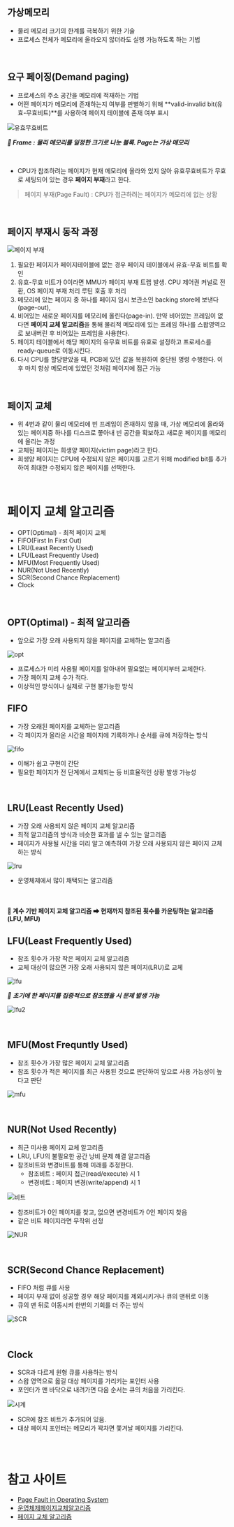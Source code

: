## 가상메모리

- 물리 메모리 크기의 한계를 극복하기 위한 기술
- 프로세스 전체가 메모리에 올라오지 않더라도 실행 가능하도록 하는 기법



<br/>

## 요구 페이징(Demand paging)

- 프로세스의 주소 공간을 메모리에 적재하는 기법
- 어떤 페이지가 메모리에 존재하는지 여부를 판별하기 위해 **valid-invalid bit(유효-무효비트)**를 사용하여 페이지 테이블에 존재 여부 표시

![유효무효비트](https://velog.velcdn.com/images%2Flcy960729%2Fpost%2Fd06a8f42-967d-4f18-bc4f-77a00fba9bc8%2Fimage.png)

***📌 Frame : 물리 메모리를 일정한 크기로 나눈 블록. Page는 가상 메모리***

<br/>

- CPU가 참조하려는 페이지가 현재 메모리에 올라와 있지 않아 유효무효비트가 무효로 세팅되어 있는 경우 **페이지 부재**라고 한다.

> 페이지 부재(Page Fault) : CPU가 접근하려는 페이지가 메모리에 없는 상황


<br/>

## 페이지 부재시 동작 과정

![페이지 부재](https://s3.ap-south-1.amazonaws.com/s3.studytonight.com/tutorials/uploads/pictures/1609227978-71449.png)

1. 필요한 페이지가 페이지테이블에 없는 경우 페이지 테이블에서 유효-무효 비트를 확인
2. 유효-무효 비트가 0이라면 MMU가 페이지 부재 트랩 발생. CPU 제어권 커널로 전환, OS 페이지 부재 처리 루틴 호출 후 처리
3. 메모리에 있는 페이지 중 하나를 페이지 임시 보관소인 backing store에 보낸다(page-out), 
4. 비어있는 새로운 페이지를 메모리에 올린다(page-in). 만약 비어있는 프레임이 없다면 **페이지 교체 알고리즘**을 통해 물리적 메모리에 있는 프레임 하나를 스왑영역으로 보내버린 후 비어있는 프레임을 사용한다.
5. 페이지 테이블에서 해당 페이지의 유무효 비트를 유효로 설정하고 프로세스를 ready-queue로 이동시킨다.
6. 다시 CPU를 할당받았을 때, PCB에 있던 값을 복원하여 중단된 명령 수행한다. 이후 마치 항상 메모리에 있었던 것처럼 페이지에 접근 가능


<br/>

## 페이지 교체

- 위 4번과 같이 물리 메모리에 빈 프레임이 존재하지 않을 때, 가상 메모리에 올라와 있는 페이지중 하나를 디스크로 쫗아내 빈 공간을 확보하고 새로운 페이지를 메모리에 올리는 과정
- 교체된 페이지는 희생양 페이지(victim page)라고 한다.
- 희생양 페이지는 CPU에 수정되지 않은 페이지를 고르기 위해 modified bit를 추가하여 최대한 수정되지 않은 페이지를 선택한다.

<br/>

# 페이지 교체 알고리즘

- OPT(Optimal) - 최적 페이지 교체
- FIFO(First In First Out)
- LRU(Least Recently Used)
- LFU(Least Frequently Used)
- MFU(Most Frequently Used)
- NUR(Not Used Recently)
- SCR(Second Chance Replacement)
- Clock

<br/>

## OPT(Optimal) - 최적 알고리즘

- 앞으로 가장 오래 사용되지 않을 페이지를 교체하는 알고리즘

![opt](https://miro.medium.com/max/1400/1*MHoq4CVbRsKyXwycQanhnA.png)

- 프로세스가 미리 사용될 페이지를 알아내어 필요없는 페이지부터 교체한다.
- 가장 페이지 교체 수가 적다.
- 이상적인 방식이나 실제로 구현 불가능한 방식

## FIFO

- 가장 오래된 페이지를 교체하는 알고리즘
- 각 페이지가 올라온 시간을 페이지에 기록하거나 순서를 큐에 저장하는 방식

![fifo](https://miro.medium.com/max/1400/1*PisBTTZmXb2ZLHix7RdBCQ.png)

- 이해가 쉽고 구현이 간단
- 필요한 페이지가 전 단계에서 교체되는 등 비효율적인 상황 발생 가능성

<br/>

## LRU(Least Recently Used)

- 가장 오래 사용되지 않은 페이지 교체 알고리즘
- 최적 알고리즘의 방식과 비슷한 효과를 낼 수 있는 알고리즘
- 페이지가 사용될 시간을 미리 알고 예측하여 가장 오래 사용되지 않은 페이지 교체하는 방식

![lru](https://miro.medium.com/max/1400/1*2KmdY3wX68yaZnF6MwwTqg.png)

- 운영체제에서 많이 채택되는 알고리즘

<br/>

#### 📌 계수 기반 페이지 교체 알고리즘 ➡ 현재까지 참조된 횟수를 카운팅하는 알고리즘 (LFU, MFU)


## LFU(Least Frequently Used)

- 참조 횟수가 가장 작은 페이지 교체 알고리즘
- 교체 대상이 많으면 가장 오래 사용되지 않은 페이지(LRU)로 교체

![lfu](https://miro.medium.com/max/1400/1*nIY4ek2yu3jsND7na4AF-Q.png)

***📌 초기에 한 페이지를 집중적으로 참조했을 시 문제 발생 가능***

![lfu2](https://miro.medium.com/max/1400/1*mBZHbLoadaZEfTMkbhcJQQ.png)

<br/>

## MFU(Most Frequntly Used)

- 참조 횟수가 가장 많은 페이지 교체 알고리즘
- 참조 횟수가 적은 페이지를 최근 사용된 것으로 판단하여 앞으로 사용 가능성이 높다고 판단

![mfu](https://miro.medium.com/max/1400/1*e5lca52SoQeiDmy4CvykIA.png)

<br/>

## NUR(Not Used Recently)

- 최근 미사용 페이지 교체 알고리즘
- LRU, LFU의 불필요한 공간 낭비 문제 해결 알고리즘
- 참조비트와 변경비트를 통해 미래를 추정한다.
    - 참조비트 : 페이지 접근(read/execute) 시 1
    - 변경비트 : 페이지 변경(write/append) 시 1

![비트](https://yansigit.github.io/posts/%ed%8e%98%ec%9d%b4%ec%a7%80-%ea%b5%90%ec%b2%b4-%ec%95%8c%ea%b3%a0%eb%a6%ac%ec%a6%98/Untitled%208.png)

- 참조비트가 0인 페이지를 찾고, 없으면 변경비트가 0인 페이지 찾음
- 같은 비트 페이지라면 무작위 선정

![NUR](https://yansigit.github.io/posts/%ed%8e%98%ec%9d%b4%ec%a7%80-%ea%b5%90%ec%b2%b4-%ec%95%8c%ea%b3%a0%eb%a6%ac%ec%a6%98/Untitled%209.png)

<br/>

## SCR(Second Chance Replacement)

- FIFO 처럼 큐를 사용
- 페이지 부재 없이 성공할 경우 해당 페이지를 제외시키거나 큐의 맨뒤로 이동
- 큐의 맨 뒤로 이동시켜 한번의 기회를 더 주는 방식

![SCR](https://yansigit.github.io/posts/%ed%8e%98%ec%9d%b4%ec%a7%80-%ea%b5%90%ec%b2%b4-%ec%95%8c%ea%b3%a0%eb%a6%ac%ec%a6%98/Untitled%2010.png)

<br/>

## Clock

- SCR과 다르게 원형 큐를 사용하는 방식
- 스왑 영역으로 옮길 대상 페이지를 가리키는 포인터 사용
- 포인터가 맨 바닥으로 내려가면 다음 순서는 큐의 처음을 가리킨다.

![시계](https://yansigit.github.io/posts/%ed%8e%98%ec%9d%b4%ec%a7%80-%ea%b5%90%ec%b2%b4-%ec%95%8c%ea%b3%a0%eb%a6%ac%ec%a6%98/Untitled%2012.png)

- SCR에 참조 비트가 추가되어 있음.
- 대상 페이지 포인터는 메모리가 꽉차면 쫓겨날 페이지를 가리킨다.


<br/>
<br/>



# 참고 사이트

- [Page Fault in Operating System](https://www.studytonight.com/operating-system/page-fault-in-operating-system)
- [운영체제페이지교체알고리즘](https://yansigit.github.io/blog/%EC%9A%B4%EC%98%81%EC%B2%B4%EC%A0%9C-%ED%8E%98%EC%9D%B4%EC%A7%80-%EA%B5%90%EC%B2%B4-%EC%95%8C%EA%B3%A0%EB%A6%AC%EC%A6%98/)
- [페이지 교체 알고리즘](https://steady-coding.tistory.com/526)